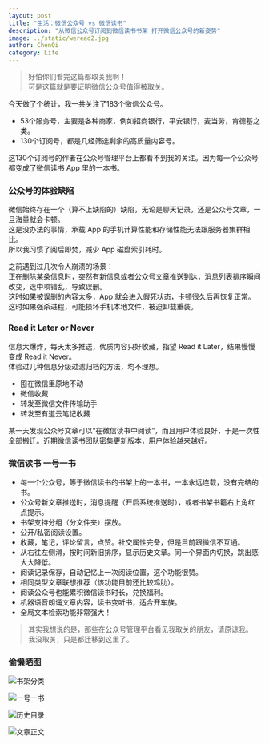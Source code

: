 ```yaml
---
layout: post
title: "生活：微信公众号 vs 微信读书"
description: "从微信公众号订阅到微信读书书架 打开微信公众号的新姿势"
image: ../static/weread2.jpg
author: ChenQi
category: Life
---
```


> 好怕你们看完这篇都取关我啊！  
可是这篇就是要证明微信公众号值得被取关。

今天做了个统计，我一共关注了183个微信公众号。

+ 53个服务号，主要是各种商家，例如招商银行，平安银行，麦当劳，肯德基之类。
+ 130个订阅号，都是几经筛选剩余的高质量内容号。

这130个订阅号的作者在公众号管理平台上都看不到我的关注。因为每一个公众号都变成了微信读书 App 里的一本书。

### 公众号的体验缺陷

微信始终存在一个（算不上缺陷的）缺陷，无论是聊天记录，还是公众号文章，一旦海量就会卡顿。  
这是没办法的事情，承载 App 的手机计算性能和存储性能无法跟服务器集群相比。  
所以我习惯了阅后即焚，减少 App 磁盘索引耗时。  

之前遇到过几次令人崩溃的场景：  
正在删除某条信息时，突然有新信息或者公众号文章推送到达，消息列表排序瞬间改变，选中项错乱，导致误删。  
这时如果被误删的内容太多，App 就会进入假死状态，卡顿很久后再恢复正常。  
这时如果强杀进程，可能损坏手机本地文件，被迫卸载重装。  

### Read it Later or Never

信息大爆炸，每天太多推送，优质内容只好收藏，指望 Read it Later，结果慢慢变成 Read it Never。  
体验过几种信息分级过滤归档的方法，均不理想。

+ 囤在微信里原地不动
+ 微信收藏
+ 转发至微信文件传输助手
+ 转发至有道云笔记收藏

某一天发现公众号文章可以“在微信读书中阅读”，而且用户体验良好，于是一次性全部搬迁。近期微信读书团队密集更新版本，用户体验越来越好。

### 微信读书 一号一书

+ 每一个公众号，等于微信读书的书架上的一本书，一本永远连载，没有完结的书。
+ 公众号新文章推送时，消息提醒（开启系统推送时），或者书架书籍右上角红点提示。
+ 书架支持分组（分文件夹）摆放。
+ 公开/私密阅读设置。
+ 收藏，笔记，评论留言，点赞。社交属性完备，但是目前跟微信不互通。
+ 从右往左侧滑，按时间新旧排序，显示历史文章。同一个界面内切换，跳出感大大降低。
+ 阅读记录保存，自动记忆上一次阅读位置，这个功能很赞。
+ 相同类型文章联想推荐（该功能目前还比较鸡肋）。
+ 阅读公众号也能累积微信读书时长，兑换福利。
+ 机器语音朗诵文章内容，读书变听书，适合开车族。
+ 全局文本检索功能非常强大！

> 其实我想说的是，那些在公众号管理平台看见我取关的朋友，请原谅我。  
我没取关，只是都迁移到这里了。

### 偷懒晒图

![书架分类](../static/weread1.jpg)

![一号一书](../static/weread2.jpg)

![历史目录](../static/weread3.jpg)

![文章正文](../static/weread4.jpg)
